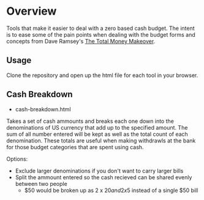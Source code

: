 # Overview
Tools that make it easier to deal with a zero based cash budget. The intent is to ease some of the pain points when dealing with the budget forms and concepts from Dave Ramsey's [The Total Money Makeover](http://www.daveramsey.com/fpu/home/).

## Usage
Clone the repository and open up the html file for each tool in your browser.

## Cash Breakdown
* cash-breakdown.html

Takes a set of cash ammounts and breaks each one down into the denominations of US currency that add up to the specified amount. The sum of all number entered will be kept as well as the total count of each denomination. These totals are useful when making withdrawls at the bank for those budget categories that are spent using cash.

Options:
* Exclude larger denominations if you don't want to carry larger bills
* Split the ammount entered so the cash recieved can be shared evenly between two people
    * $50 would be broken up as 2 x $20 and 2x$5 instead of a single $50 bill
